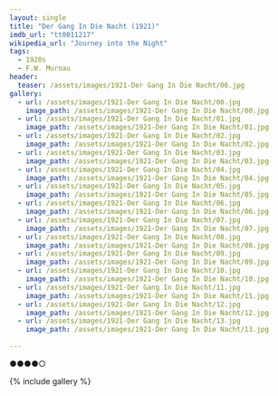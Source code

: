```yaml
---
layout: single
title: "Der Gang In Die Nacht (1921)"
imdb_url: "tt0011217"
wikipedia_url: "Journey into the Night"
tags:
  - 1920s 
  - F.W. Murnau
header:
  teaser: /assets/images/1921-Der Gang In Die Nacht/06.jpg
gallery:
  - url: /assets/images/1921-Der Gang In Die Nacht/00.jpg
    image_path: /assets/images/1921-Der Gang In Die Nacht/00.jpg  
  - url: /assets/images/1921-Der Gang In Die Nacht/01.jpg
    image_path: /assets/images/1921-Der Gang In Die Nacht/01.jpg
  - url: /assets/images/1921-Der Gang In Die Nacht/02.jpg
    image_path: /assets/images/1921-Der Gang In Die Nacht/02.jpg
  - url: /assets/images/1921-Der Gang In Die Nacht/03.jpg
    image_path: /assets/images/1921-Der Gang In Die Nacht/03.jpg
  - url: /assets/images/1921-Der Gang In Die Nacht/04.jpg
    image_path: /assets/images/1921-Der Gang In Die Nacht/04.jpg
  - url: /assets/images/1921-Der Gang In Die Nacht/05.jpg
    image_path: /assets/images/1921-Der Gang In Die Nacht/05.jpg
  - url: /assets/images/1921-Der Gang In Die Nacht/06.jpg
    image_path: /assets/images/1921-Der Gang In Die Nacht/06.jpg
  - url: /assets/images/1921-Der Gang In Die Nacht/07.jpg
    image_path: /assets/images/1921-Der Gang In Die Nacht/07.jpg
  - url: /assets/images/1921-Der Gang In Die Nacht/08.jpg
    image_path: /assets/images/1921-Der Gang In Die Nacht/08.jpg
  - url: /assets/images/1921-Der Gang In Die Nacht/09.jpg
    image_path: /assets/images/1921-Der Gang In Die Nacht/09.jpg
  - url: /assets/images/1921-Der Gang In Die Nacht/10.jpg
    image_path: /assets/images/1921-Der Gang In Die Nacht/10.jpg
  - url: /assets/images/1921-Der Gang In Die Nacht/11.jpg
    image_path: /assets/images/1921-Der Gang In Die Nacht/11.jpg
  - url: /assets/images/1921-Der Gang In Die Nacht/12.jpg
    image_path: /assets/images/1921-Der Gang In Die Nacht/12.jpg
  - url: /assets/images/1921-Der Gang In Die Nacht/13.jpg
    image_path: /assets/images/1921-Der Gang In Die Nacht/13.jpg
 
---
```

●●●●○

{% include gallery %}
